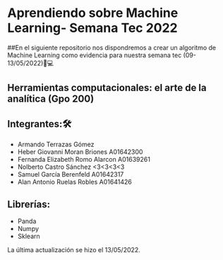 # Aprendiendo sobre Machine Learning- Semana Tec 2022
##En el siguiente repositorio nos dispondremos a crear un algoritmo de Machine Learning como evidencia para nuestra semana tec (09-13/05/2022)🐐💻

## Herramientas computacionales: el arte de la analítica (Gpo 200)

## Integrantes:🛠
- Armando Terrazas Gómez <br>
- Heber Giovanni Moran Briones A01642300<br>
- Fernanda Elizabeth Romo Alarcon A01639261<br>
- Nolberto Castro Sánchez <3<3<3<3<br>
- Samuel García Berenfeld A01642317<br>
- Alan Antonio Ruelas Robles A01641426 <br>

## Librerías:
- Panda
- Numpy
- Sklearn

La última actualización se hizo el 13/05/2022.
